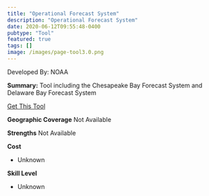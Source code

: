 ```yaml
---
title: "Operational Forecast System"
description: "Operational Forecast System"
date: 2020-06-12T09:55:48-0400
pubtype: "Tool"
featured: true
tags: []
image: /images/page-tool3.0.png
---
```

Developed By: NOAA

**Summary:** Tool including the Chesapeake Bay Forecast System and Delaware Bay Forecast System

<a href="https://tidesandcurrents.noaa.gov/models.html" target="_blank">Get This Tool</a>

__**Geographic Coverage**__
Not Available

__**Strengths**__
Not Available

__**Cost**__
- Unknown

__**Skill Level**__
- Unknown
